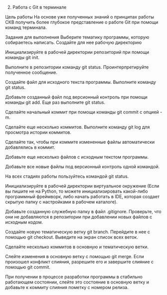 2. Работа с Git в терминале

   
Цель работы
На основе уже полученных знаний о принципах работы СКВ получить более глубокое представление о работе Git при помощи команд терминала.


Задания для выполнения
Выберите тематику программы, которую собираетесь написать. Создайте для нее рабочую директорию

Инициализируйте в рабочей директории репозиторий при помощи команды git init.

Выполните в репозитории команду git status. Проинтерпретируйте полученное сообщение.

Создайте файл для исходного текста программы. Выполните команду git status.

Добавьте созданный файл под версионный контроль при помощи команды git add. Еще раз выполните git status.

Сделайте начальный коммит при помощи команды git commit с опцией -m.

Сделайте еще несколько коммитов. Выполните команду git log для просмотра истории коммитов.

Сделайте так, чтобы при коммите измененные файлы автоматически добавлялись в коммит.

Добавьте еще несколько файлов с исходным текстом программы.

Добавьте все новые файлы под версионный контроль одной командой.

На всех стадиях работы пользуйтесь командой git status.

Инициализируйте в рабочей директории виртуальное окружение (Если вы пишите не на Python, то можете инициализировать какой-либо программный фреймворк, либо начать работать в IDE, которая создает скрытую папку с настройками в рабочем каталоге).

Добавьте созданную служебную папку в файл .gitignore. Проверьте, что они не добавляются в репозитории при добавлении новых файлов с исходным кодом.

Создайте новую тематическую ветку git branch. Перейдите в нее с помощью git checkout. Выведите на экран список всех веток.

Сделайте несколько коммитов в основную и тематическую ветки.

Слейте изменения в основную ветку с помощью git merge. Если произошел конфликт слияния, разрешите его и завершите слияние с помощью git commit.

При получении в процессе разработки программы в стабильно работающем состоянии, слейте это состояние в основную ветку и добавьте к коммиту слияния пометку с номером релиза.
